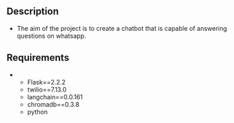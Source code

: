 ## Description
- The aim of the project is to create a chatbot that is capable of answering questions on whatsapp.
## Requirements
- - Flask==2.2.2
  - twilio==7.13.0
  - langchain==0.0.161
  - chromadb==0.3.8
  - python

    
